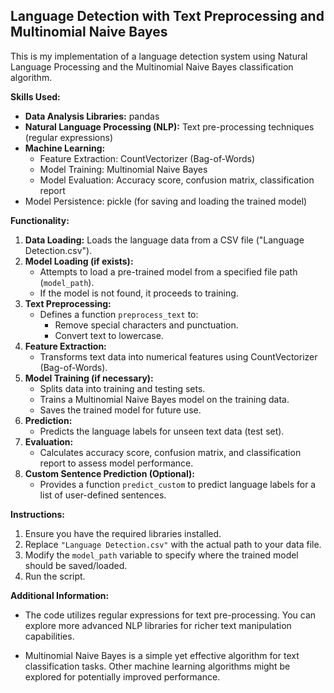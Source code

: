 ## Language Detection with Text Preprocessing and Multinomial Naive Bayes
This is my implementation of a language detection system using Natural Language Processing and the Multinomial Naive Bayes classification algorithm. 

**Skills Used:**

* **Data Analysis Libraries:** pandas
* **Natural Language Processing (NLP):** Text pre-processing techniques (regular expressions)
* **Machine Learning:**
    * Feature Extraction: CountVectorizer (Bag-of-Words)
    * Model Training: Multinomial Naive Bayes
    * Model Evaluation: Accuracy score, confusion matrix, classification report
* Model Persistence: pickle (for saving and loading the trained model)

**Functionality:**

1. **Data Loading:** Loads the language data from a CSV file ("Language Detection.csv").
2. **Model Loading (if exists):**
   * Attempts to load a pre-trained model from a specified file path (`model_path`).
   * If the model is not found, it proceeds to training.
3. **Text Preprocessing:**
   * Defines a function `preprocess_text` to:
      * Remove special characters and punctuation.
      * Convert text to lowercase.
4. **Feature Extraction:**
   * Transforms text data into numerical features using CountVectorizer (Bag-of-Words).
5. **Model Training (if necessary):**
   * Splits data into training and testing sets.
   * Trains a Multinomial Naive Bayes model on the training data.
   * Saves the trained model for future use.
6. **Prediction:**
   * Predicts the language labels for unseen text data (test set).
7. **Evaluation:**
   * Calculates accuracy score, confusion matrix, and classification report to assess model performance.
8. **Custom Sentence Prediction (Optional):**
   * Provides a function `predict_custom` to predict language labels for a list of user-defined sentences.

**Instructions:**

1. Ensure you have the required libraries installed.
2. Replace `"Language Detection.csv"` with the actual path to your data file.
3. Modify the `model_path` variable to specify where the trained model should be saved/loaded.
4. Run the script.

**Additional Information:**

* The code utilizes regular expressions for text pre-processing. You can explore more advanced NLP libraries for richer text manipulation capabilities.

* Multinomial Naive Bayes is a simple yet effective algorithm for text classification tasks. Other machine learning algorithms might be explored for potentially improved performance.

